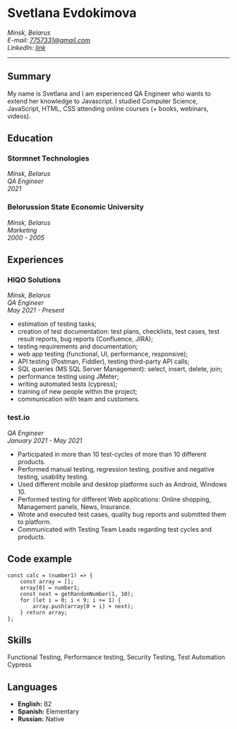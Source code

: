 # Svetlana Evdokimova
*Minsk, Belarus*  
*E-mail: 7757331@gmail.com*  
*LinkedIn: [link](linkedin.com/in/svetlana-evdokimova-b64861203/)*  

*******

## Summary
My name is Svetlana and I am experienced QA Engineer who wants to extend her knowledge to Javascript. I studied Computer Science, JavaScript, HTML, CSS attending online courses (+ books, webinars, videos).

## Education
### Stormnet Technologies
*Minsk, Belarus*  
*QA Engineer*  
*2021*  

### Belorussion State Economic University
*Minsk, Belarus*  
*Marketing*  
*2000 - 2005* 

## Experiences
### HIQO Solutions
*Minsk, Belarus*  
*QA Engineer*  
*May 2021 - Present*  
- estimation of testing tasks;
- creation of test documentation: test plans, checklists, test cases, test result reports, bug reports (Confluence, JIRA);
- testing requirements and documentation;
- web app testing (functional, UI, performance, responsive);
- API testing (Postman, Fiddler), testing third-party API calls;
- SQL queries (MS SQL Server Management): select, insert, delete, join;
- performance testing using JMeter;
- writing automated tests (cypress);
- training of new people within the project;
- communication with team and customers.

### test.io
*QA Engineer*  
*January 2021 - May 2021*  
- Participated in more than 10 test-cycles of more than 10 different products.
- Performed manual testing, regression testing, positive and negative testing, usability testing.
- Used different mobile and desktop platforms such as Android, Windows 10.
- Performed testing for different Web applications: Online shopping, Management panels, News, Insurance.
- Wrote and executed test cases, quality bug reports and submitted them to platform.
- Communicated with Testing Team Leads regarding test cycles and products.

## Code example
```
const calc = (number1) => {
    const array = [];
    array[0] = number1;
    const next = getRandomNumber(1, 10);
    for (let i = 0; i < 9; i += 1) {
        array.push(array[0 + i] + next);
    } return array;
};
```

## Skills
Functional Testing, Performance testing, Security Testing, Test Automation Cypress

## Languages
- **English:** B2
- **Spanish:** Elementary
- **Russian:** Native